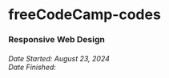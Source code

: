 # freeCodeCamp-codes

### Responsive Web Design
<h6>Date Started: August 23, 2024<br>
Date Finished: </h6>
